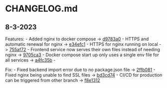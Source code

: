 # CHANGELOG.md

## 8-3-2023
Features: 
    - Added nginx to docker compose -> [d9783a0](https://github.com/Aric-prog/VideoTranslatorAI/commit/d9783a0)
    - HTTPS and automatic renewal for nginx -> [e34efc1](https://github.com/Aric-prog/VideoTranslatorAI/commit/e34efc1)
    - HTTPS for nginx running on local -> [755af72](https://github.com/Aric-prog/VideoTranslatorAI/commit/755af72)
    - Frontend service now serves their own files instead of needing nginx -> [9705ca3](https://github.com/Aric-prog/VideoTranslatorAI/commit/9705ca3)
    - Docker compose start up only uses a single env file for all services -> [a4fc35b](https://github.com/Aric-prog/VideoTranslatorAI/commit/a4fc35b)
    -

Fix: 
    - Fixed backend import error due to no package.json file -> [2ffb081](https://github.com/Aric-prog/VideoTranslatorAI/commit/2ffb081)
    - Fixed nginx being unable to find SSL files -> [bd3cd74](https://github.com/Aric-prog/VideoTranslatorAI/commit/bd3cd74)
    - CI/CD for production can be triggered from other branch -> [f8e1312](https://github.com/Aric-prog/VideoTranslatorAI/commit/f8e1312)